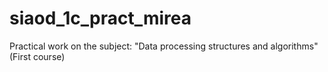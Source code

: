 # siaod_1c_pract_mirea
Practical work on the subject: "Data processing structures and algorithms"  (First course)
